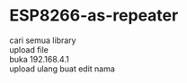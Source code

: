 # ESP8266-as-repeater<br>
cari semua library<br>
upload file<br>
buka 192.168.4.1<br>
upload ulang buat edit nama
